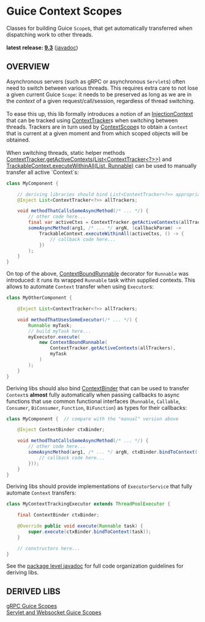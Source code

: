 # Guice Context Scopes

Classes for building Guice `Scope`s, that get automatically transferred when dispatching work to other threads.<br/>
<br/>
**latest release: [9.3](https://search.maven.org/artifact/pl.morgwai.base/guice-context-scopes/9.3/jar)**
([javadoc](https://javadoc.io/doc/pl.morgwai.base/guice-context-scopes/9.3))


## OVERVIEW

Asynchronous servers (such as gRPC or asynchronous `Servlet`s) often need to switch between various threads. This requires extra care to not lose a given current Guice `Scope`: it needs to be preserved as long as we are in the  _context_  of a given request/call/session, regardless of thread switching.<br/>
<br/>
To ease this up, this lib formally introduces a notion of an [InjectionContext](https://javadoc.io/doc/pl.morgwai.base/guice-context-scopes/latest/pl/morgwai/base/guice/scopes/InjectionContext.html) that can be tracked using [ContextTracker](https://javadoc.io/doc/pl.morgwai.base/guice-context-scopes/latest/pl/morgwai/base/guice/scopes/ContextTracker.html)s when switching between threads. Trackers are in turn used by [ContextScope](https://javadoc.io/doc/pl.morgwai.base/guice-context-scopes/latest/pl/morgwai/base/guice/scopes/ContextScope.html)s to obtain a `Context` that is current at a given moment and from which scoped objects will be obtained.<br/>
<br/>
When switching threads, static helper methods [ContextTracker.getActiveContexts(List<ContextTracker<?>>)](https://javadoc.io/doc/pl.morgwai.base/guice-context-scopes/latest/pl/morgwai/base/guice/scopes/ContextTracker.html#getActiveContexts(java.util.List)) and [TrackableContext.executeWithinAll(List<TrackableContext>, Runnable)](https://javadoc.io/doc/pl.morgwai.base/guice-context-scopes/latest/pl/morgwai/base/guice/scopes/TrackableContext.html#executeWithinAll(java.util.List,java.lang.Runnable)) can be used to manually transfer all active `Context`s:
```java
class MyComponent {

    // deriving libraries should bind List<ContextTracker<?>> appropriately
    @Inject List<ContextTracker<?>> allTrackers;

    void methodThatCallsSomeAsyncMethod(/* ... */) {
        // other code here...
        final var activeCtxs = ContextTracker.getActiveContexts(allTrackers);
        someAsyncMethod(arg1, /* ... */ argN, (callbackParam) ->
            TrackableContext.executeWithinAll(activeCtxs, () -> {
                // callback code here...
            })
        );
    }
}
```
On top of the above, [ContextBoundRunnable](https://javadoc.io/doc/pl.morgwai.base/guice-context-scopes/latest/pl/morgwai/base/guice/scopes/ContextBoundRunnable.html) decorator for `Runnable` was introduced: it runs its wrapped `Runnable` task within supplied contexts. This allows to automate `Context` transfer when using `Executor`s:
```java
class MyOtherComponent {

    @Inject List<ContextTracker<?>> allTrackers;

    void methodThatUsesSomeExecutor(/* ... */) {
        Runnable myTask;
        // build myTask here...
        myExecutor.execute(
            new ContextBoundRunnable(
                ContextTracker.getActiveContexts(allTrackers),
                myTask
            )
        );
    }
}
```
Deriving libs should also bind [ContextBinder](https://javadoc.io/doc/pl.morgwai.base/guice-context-scopes/latest/pl/morgwai/base/guice/scopes/ContextBinder.html) that can be used to transfer `Context`s **almost** fully automatically when passing callbacks to async functions that use common functional interfaces (`Runnable`, `Callable`, `Consumer`, `BiConsumer`, `Function`, `BiFunction`) as types for their callbacks:
```java
class MyComponent {  // compare with the "manual" version above

    @Inject ContextBinder ctxBinder;

    void methodThatCallsSomeAsyncMethod(/* ... */) {
        // other code here...
        someAsyncMethod(arg1, /* ... */ argN, ctxBinder.bindToContext((callbackParam) -> {
            // callback code here...
        }));
    }
}
```
Deriving libs should provide implementations of `ExecutorService` that fully automate `Context` transfers:
```java
class MyContextTrackingExecutor extends ThreadPoolExecutor {

    final ContextBinder ctxBinder;

    @Override public void execute(Runnable task) {
        super.execute(ctxBinder.bindToContext(task));
    }

    // constructors here...
}
```
See the [package level javadoc](https://javadoc.io/doc/pl.morgwai.base/guice-context-scopes/latest/pl/morgwai/base/guice/scopes/package-summary.html) for full code organization guidelines for deriving libs.


## DERIVED LIBS

[gRPC Guice Scopes](https://github.com/morgwai/grpc-scopes)<br/>
[Servlet and Websocket Guice Scopes](https://github.com/morgwai/servlet-scopes)

